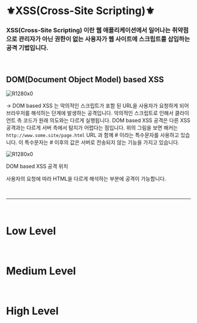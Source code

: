 # ⚜️XSS(Cross-Site Scripting)⚜️
### XSS(Cross-Site Scripting) 이란 웹 애플리케이션에서 일어나는 취약점으로 관리자가 아닌 권한이 없는 사용자가 웹 사이트에 스크립트를 삽입하는 공격 기법입니다.


<br>

## DOM(Document Object Model) based XSS

![R1280x0](https://user-images.githubusercontent.com/86994067/126744671-1d6141b6-ff6a-4b26-bbf1-c0ea5493005b.png)

-> DOM based XSS 는 악의적인 스크립트가 포함 된 URL을 사용자가 요청하게 되어 브라우저를 해석하는 단계에 발생하는 공격입니다. 악의적인 스크립트로 인해서 클라이언트 측 코드가 원래 의도와는 다르게 실행됩니다. DOM based XSS 공격은 다른 XSS 공격과는 다르게 서버 측에서 탐지가 어렵다는 점입니다. 위의 그림을 보면 해커는 ```http://www.some.site/page.html``` URL 과 함께 # 이라는 특수문자를 사용하고 있습니다. 이 특수문자는 # 이후의 값은 서버로 전송되지 않는 기능을 가지고 있습니다.

![R1280x0](https://user-images.githubusercontent.com/86994067/126745294-2dd28cb1-25cb-40b5-a9e7-6f98a1c6f916.png)

DOM based XSS 공격 위치

사용자의 요청에 따라 HTML을 다르게 해석하는 부분에 공격이 가능합니다.

<br>

---

<br>

# Low Level



<br>

# Medium Level



<br>

# High Level







